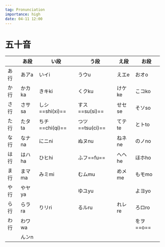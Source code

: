 ```yaml
---
tag: Pronunciation
importance: high
date: 04-11 12:00
---
```


# 五十音

|      | あ段   | い段            | う段            | え段   | お段      |
| ---- | ------ | --------------- | --------------- | ------ | --------- |
| あ行 | あアa  | いイi           | うウu           | えエe  | おオo     |
| か行 | かカka | きキki          | くクku          | けケke | こコko    |
| さ行 | さサsa | しシ==shi(xi)== | すス==su(si)==  | せセse | そソso    |
| た行 | たタta | ちチ==chi(qi)== | つツ==tsu(ci)== | てテte | とトto    |
| な行 | なナna | にニni          | ぬヌnu          | ねネne | のノno    |
| は行 | はハha | ひヒhi          | ふフ==fu==      | へヘhe | ほホho    |
| ま行 | まマma | みミmi          | むムmu          | めメme | もモmo    |
| や行 | やヤya |                 | ゆユyu          |        | よヨyo    |
| ら行 | らラra | りリri          | るルru          | れレre | ろロro    |
| わ行 | わワwa |                 |                 |        | をヲ==o== |
|      | んンn  |                 |                 |        |           |